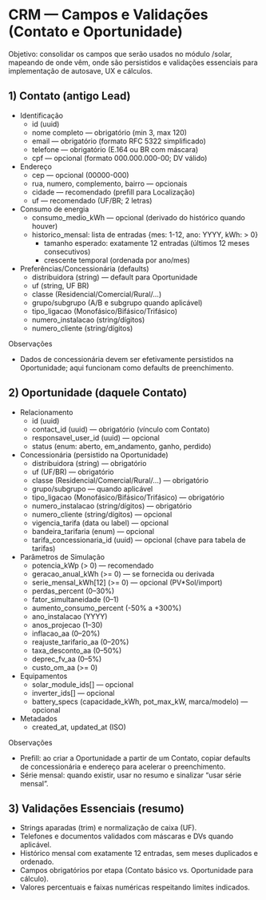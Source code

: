 # CRM — Campos e Validações (Contato e Oportunidade)

Objetivo: consolidar os campos que serão usados no módulo /solar, mapeando de onde vêm, onde são persistidos e validações essenciais para implementação de autosave, UX e cálculos.

## 1) Contato (antigo Lead)

- Identificação
  - id (uuid)
  - nome completo — obrigatório (min 3, max 120)
  - email — obrigatório (formato RFC 5322 simplificado)
  - telefone — obrigatório (E.164 ou BR com máscara)
  - cpf — opcional (formato 000.000.000-00; DV válido)
- Endereço
  - cep — opcional (00000-000)
  - rua, numero, complemento, bairro — opcionais
  - cidade — recomendado (prefill para Localização)
  - uf — recomendado (UF/BR; 2 letras)
- Consumo de energia
  - consumo_medio_kWh — opcional (derivado do histórico quando houver)
  - historico_mensal: lista de entradas {mes: 1-12, ano: YYYY, kWh: > 0}
    - tamanho esperado: exatamente 12 entradas (últimos 12 meses consecutivos)
    - crescente temporal (ordenada por ano/mes)
- Preferências/Concessionária (defaults)
  - distribuidora (string) — default para Oportunidade
  - uf (string, UF BR)
  - classe (Residencial/Comercial/Rural/…)
  - grupo/subgrupo (A/B e subgrupo quando aplicável)
  - tipo_ligacao (Monofásico/Bifásico/Trifásico)
  - numero_instalacao (string/dígitos)
  - numero_cliente (string/dígitos)

Observações
- Dados de concessionária devem ser efetivamente persistidos na Oportunidade; aqui funcionam como defaults de preenchimento.

## 2) Oportunidade (daquele Contato)

- Relacionamento
  - id (uuid)
  - contact_id (uuid) — obrigatório (vínculo com Contato)
  - responsavel_user_id (uuid) — opcional
  - status (enum: aberto, em_andamento, ganho, perdido)
- Concessionária (persistido na Oportunidade)
  - distribuidora (string) — obrigatório
  - uf (UF/BR) — obrigatório
  - classe (Residencial/Comercial/Rural/…) — obrigatório
  - grupo/subgrupo — quando aplicável
  - tipo_ligacao (Monofásico/Bifásico/Trifásico) — obrigatório
  - numero_instalacao (string/dígitos) — obrigatório
  - numero_cliente (string/dígitos) — opcional
  - vigencia_tarifa (data ou label) — opcional
  - bandeira_tarifaria (enum) — opcional
  - tarifa_concessionaria_id (uuid) — opcional (chave para tabela de tarifas)
- Parâmetros de Simulação
  - potencia_kWp (> 0) — recomendado
  - geracao_anual_kWh (>= 0) — se fornecida ou derivada
  - serie_mensal_kWh[12] (>= 0) — opcional (PV*Sol/import)
  - perdas_percent (0–30%)
  - fator_simultaneidade (0–1)
  - aumento_consumo_percent (-50% a +300%)
  - ano_instalacao (YYYY)
  - anos_projecao (1–30)
  - inflacao_aa (0–20%)
  - reajuste_tarifario_aa (0–20%)
  - taxa_desconto_aa (0–50%)
  - deprec_fv_aa (0–5%)
  - custo_om_aa (>= 0)
- Equipamentos
  - solar_module_ids[] — opcional
  - inverter_ids[] — opcional
  - battery_specs (capacidade_kWh, pot_max_kW, marca/modelo) — opcional
- Metadados
  - created_at, updated_at (ISO)

Observações
- Prefill: ao criar a Oportunidade a partir de um Contato, copiar defaults de concessionária e endereço para acelerar o preenchimento.
- Série mensal: quando existir, usar no resumo e sinalizar “usar série mensal”.

## 3) Validações Essenciais (resumo)

- Strings aparadas (trim) e normalização de caixa (UF).
- Telefones e documentos validados com máscaras e DVs quando aplicável.
- Histórico mensal com exatamente 12 entradas, sem meses duplicados e ordenado.
- Campos obrigatórios por etapa (Contato básico vs. Oportunidade para cálculo).
- Valores percentuais e faixas numéricas respeitando limites indicados.